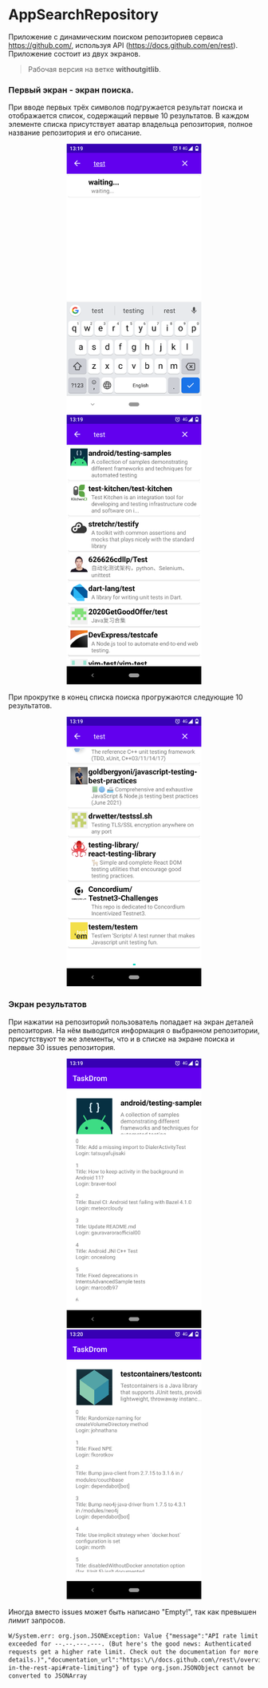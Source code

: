 # AppSearchRepository
Приложение с динамическим поиском репозиториев сервиса https://github.com/, используя API (https://docs.github.com/en/rest). Приложение состоит из двух экранов.
> Рабочая версия на ветке **withoutgitlib**.
### Первый экран - экран поиска.
При вводе первых трёх символов подгружается результат поиска и отображается список, содержащий первые 10 результатов. В каждом элементе списка присутствует аватар владельца репозитория, полное название репозитория и его описание.
<p align="center">
  <img src="https://github.com/DemidovDG/pictures/raw/main/taskTask/search_1.png" width="270" height="540px"/>
  <img src="https://github.com/DemidovDG/pictures/raw/main/taskTask/found.png" width="270" height="540px"/></p>

При прокрутке в конец списка поиска прогружаются следующие 10 результатов.
<p align="center">
  <img src="https://github.com/DemidovDG/pictures/raw/main/taskTask/found_2.png" width="270" height="540px"/></p>

### Экран результатов
При нажатии на репозиторий пользователь попадает на экран деталей репозитория. На нём выводится информация о выбранном репозитории, присутствуют те же элементы, что и в списке на экране поиска и первые 30 issues репозитория.
<p align="center">
  <img src="https://github.com/DemidovDG/pictures/raw/main/taskTask/test_open_1.png" width="270" height="540px"/>
  <img src="https://github.com/DemidovDG/pictures/raw/main/taskTask/test_open_2.png" width="270" height="540px"/></p>

Иногда вместо issues может быть написано "Empty!", так как превышен лимит запросов.

```
W/System.err: org.json.JSONException: Value {"message":"API rate limit exceeded for --.--.---.---. (But here's the good news: Authenticated requests get a higher rate limit. Check out the documentation for more details.)","documentation_url":"https:\/\/docs.github.com\/rest\/overview\/resources-in-the-rest-api#rate-limiting"} of type org.json.JSONObject cannot be converted to JSONArray
```
